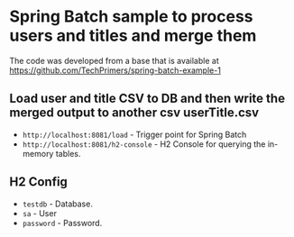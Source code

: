 # Spring Batch sample to process users and titles and merge them
The code was developed from a base that is available at https://github.com/TechPrimers/spring-batch-example-1
## Load user and title CSV to DB and then write the merged output to another csv userTitle.csv
- `http://localhost:8081/load` - Trigger point for Spring Batch
- `http://localhost:8081/h2-console` - H2 Console for querying the in-memory tables.

## H2 Config
- `testdb` - Database.
- `sa` - User
- `password` - Password.
